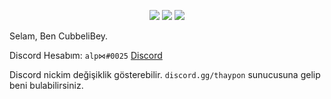 <p align="center">
 <a href="https://discord.com/users/356802804314013717" target"blank_"><img src="https://img.shields.io/badge/CubbeliBey%20-7289DA.svg?&style=for-the-badge&logo=discord&logoColor=white"></a>
  <a href="https://www.instagram.com/alperenzkk_" target"blank_"><img src="https://img.shields.io/badge/INSTAGRAM%20-DC3175.svg?&style=for-the-badge&logo=instagram&logoColor=black"></a>
  <a href="https://www.github.com/cubbelibeyjs" target"blank_"><img src="https://img.shields.io/badge/GitHub%20-191717.svg?&style=for-the-badge&logo=github&logoColor=yellow"></a>

Selam, Ben CubbeliBey.

Discord Hesabım: `alp⋈#0025` [Discord](https://discord.com/users/356802804314013717)

Discord nickim değişiklik gösterebilir. `discord.gg/thaypon` sunucusuna gelip beni bulabilirsiniz.
